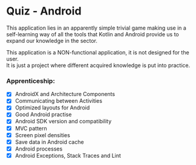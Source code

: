 # Quiz - Android

This application lies in an apparently simple trivial game making use in a self-learning way of all the tools that Kotlin and Android provide us to expand our knowledge in the sector.

This application is a NON-functional application, it is not designed for the user.  
It is just a project where different acquired knowledge is put into practice.

### Apprenticeship:

- [x] AndroidX and Architecture Components
- [x] Communicating between Activities
- [x] Optimized layouts for Android
- [x] Good Android practise
- [x] Android SDK version and compatibility
- [x] MVC pattern
- [x] Screen pixel densities
- [x] Save data in Android cache
- [x] Android processes
- [x] Android Exceptions, Stack Traces and Lint
